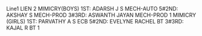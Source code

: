 Line1
LIEN 2
MIMICRY(BOYS)
1ST: ADARSH J S MECH-AUTO 5#2ND: AKSHAY S MECH-PROD 3#3RD: ASWANTH JAYAN MECH-PROD 1
MIMICRY (GIRLS)
1ST: PARVATHY A S ECB 5#2ND: EVELYNE RACHEL BT 3#3RD: KAJAL R BT 1

